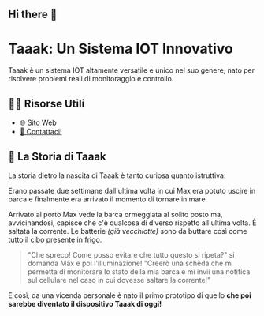 ## Hi there 👋

# Taaak: Un Sistema IOT Innovativo

Taaak è un sistema IOT altamente versatile e unico nel suo genere, nato per risolvere problemi reali di monitoraggio e controllo.

## 👩‍💻 Risorse Utili

- [🌐 Sito Web](https://taaak.it/)
- [📨 Contattaci!](mailto:info@taaak.it)

## 🍿 La Storia di Taaak

La storia dietro la nascita di Taaak è tanto curiosa quanto istruttiva:

Erano passate due settimane dall'ultima volta in cui Max era potuto uscire in barca e finalmente era arrivato il momento di tornare in mare.

Arrivato al porto Max vede la barca ormeggiata al solito posto ma, avvicinandosi, capisce che c'è qualcosa di diverso rispetto all'ultima volta.
È saltata la corrente. Le batterie _(già vecchiotte)_ sono da buttare così come tutto il cibo presente in frigo.

> "Che spreco! Come posso evitare che tutto questo si ripeta?" si domanda Max e poi l'illuminazione!
> "Creerò una scheda che mi permetta di monitorare lo stato della mia barca e mi invii una notifica sul cellulare nel caso in cui dovesse saltare la corrente!"

E così, da una vicenda personale è nato il primo prototipo di quello **che poi sarebbe diventato il dispositivo Taaak di oggi!**
